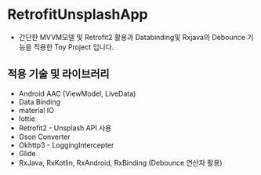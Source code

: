 # RetrofitUnsplashApp
- 간단한 MVVM모델 및 Retrofit2 활용과 Databinding및 Rxjava의 Debounce 기능을 적용한 Toy Project 입니다.

## 적용 기술 및 라이브러리

- Android AAC (ViewModel, LiveData)
- Data Binding
- material IO
- lottie
- Retrofit2 - Unsplash API 사용
- Gson Converter
- Okhttp3 - LoggingIntercepter
- Glide
- RxJava, RxKotlin, RxAndroid, RxBinding (Debounce 연산자 활용)
